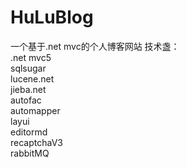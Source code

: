 # HuLuBlog
一个基于.net mvc的个人博客网站
技术盏：  
.net mvc5  
sqlsugar  
lucene.net  
jieba.net  
autofac  
automapper  
layui  
editormd  
recaptchaV3  
rabbitMQ
